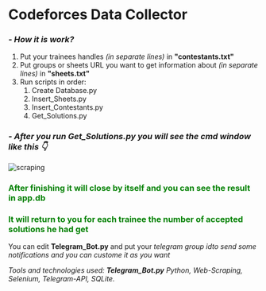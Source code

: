 <h1>Codeforces Data Collector</h1>
<h3><em>- How it is work?</em></h3>
<ol>
    <li>Put your trainees handles <em>(in separate lines)</em> in <strong>"contestants.txt"</strong></li>
    <li>Put groups or sheets URL you want to get information about <em>(in separate lines)</em> in <strong>"sheets.txt"</strong></li>
    <li>Run scripts in order:
        <ol>
            <li>Create Database.py</li>
            <li>Insert_Sheets.py</li>
            <li>Insert_Contestants.py</li>
            <li>Get_Solutions.py</li>
        </ol>
    </li>
</ol>

<h3><em>- After you run <strong>Get_Solutions.py</strong> you will see the cmd window like this 👇</em></h3>

![scraping](https://user-images.githubusercontent.com/53629881/163650691-4f71edbd-8102-4c7e-9082-4f69894759c6.PNG)

<h3> <font color="green">After finishing it will close by itself and you can see the result in <strong>app.db</strong></font></h3>

<h3 style="color:green;">It will return to you for each trainee the number of accepted solutions he had get</h3>

<p>You can edit <strong>Telegram_Bot.py</strong> and put your <em>telegram group id<em>to send some notifications and you can custome it as you want</p>

 <p><em>Tools and technologies used: <strong>Telegram_Bot.py</strong> Python, Web-Scraping, Selenium, Telegram-API, SQLite.</p>

